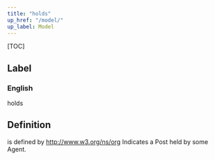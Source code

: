 ```yaml
---
title: "holds"
up_href: "/model/"
up_label: Model
---
```


[TOC]

## Label

### English
holds


## Definition
is defined by http://www.w3.org/ns/org Indicates a Post held by some Agent. 


    
